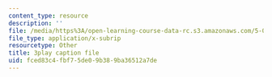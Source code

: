 ```yaml
---
content_type: resource
description: ''
file: /media/https%3A/open-learning-course-data-rc.s3.amazonaws.com/5-08j-biological-chemistry-ii-spring-2016/fced83c4fbf75de09b389ba36512a7de_PgMAfWpOuf0.vtt
file_type: application/x-subrip
resourcetype: Other
title: 3play caption file
uid: fced83c4-fbf7-5de0-9b38-9ba36512a7de
---
```

